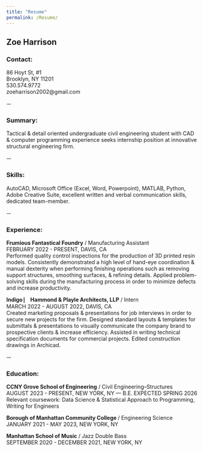 ```yaml
---
title: "Resume"
permalink: /Resume/
---
```

<h2>Zoe Harrison</h2>	

<h3>Contact:</h3> 
<p>86 Hoyt St, #1
<br>
Brooklyn, NY 11201
<br>
530.574.9772
<br>
zoeharrison2002@gmail.com
<p/>
ㅡ
<h3>Summary:</h3> 
<p>Tactical & detail oriented undergraduate civil engineering student with
CAD & computer programming experience seeks internship position at
innovative structural engineering firm.
<p/>
ㅡ
<h3>Skills: </h3>

<p>AutoCAD, Microsoft Office (Excel, Word, Powerpoint), MATLAB, Python,
Adobe Creative Suite, excellent written and verbal communication skills,
dedicated team-member.
<p/>
ㅡ

<h3>Experience:</h3>

<p><strong>Frumious Fantastical Foundry</strong> / Manufacturing Assistant
<br>
FEBRUARY 2022 - PRESENT, DAVIS, CA
<br>
Performed quality control inspections for the production of 3D printed
resin models. Consistently demonstrated a high level of hand-eye
coordination & manual dexterity when performing finishing operations
such as removing support structures, smoothing surfaces, & refining
details. Applied problem-solving skills during the manufacturing process
in order to minimize defects and increase productivity.
<p/>

<p><strong>Indigo ⎸ Hammond & Playle Architects, LLP</strong> / Intern
<br>
MARCH 2022 - AUGUST 2022, DAVIS, CA
<br>
Created marketing proposals & presentations for job interviews in order
to secure new projects for the firm. Designed standard layouts &
templates for submittals & presentations to visually communicate the
company brand to prospective clients & increase efficiency. Assisted in
writing technical specification documents for commercial projects. Edited
construction drawings in Archicad.
<p/>
  
ㅡ
<h3>Education:</h3>

<p><strong>CCNY Grove School of Engineering</strong> / Civil Engineering–Structures
<br>
AUGUST 2023 - PRESENT, NEW YORK, NY — B.E. EXPECTED SPRING 2026
<br>
Relevant coursework: Data Science & Statistical Approach to Programming,
Writing for Engineers
<p/>

<p> <strong>Borough of Manhattan Community College </strong>/ Engineering Science
<br>
JANUARY 2021 - MAY 2023, NEW YORK, NY
<p/>

<p><strong>Manhattan School of Music</strong> / Jazz Double Bass
<br>
SEPTEMBER 2020 - DECEMBER 2021, NEW YORK, NY
<p/>
